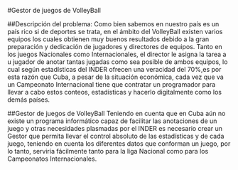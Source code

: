 #Gestor de juegos de VolleyBall

##Descripción del problema:
Como bien sabemos en nuestro país es un país rico si de deportes se trata, en el ámbito del VolleyBall existen varios equipos los cuales obtienen muy buenos resultados debido a la gran preparación y dedicación de jugadores y directores de equipos. Tanto en los juegos Nacionales como Internacionales, el director le asigna la tarea a u jugador de anotar tantas jugadas como sea posible de ambos equipos, lo cual según estadísticas del INDER ofrecen una veracidad del 70%,es por esta razón que Cuba, a pesar de la situación económica, cada vez que va un Campeonato Internacional tiene que contratar un programador para llevar a cabo estos conteos, estadísticas y hacerlo digitalmente como los demás países.

##Gestor de juegos de VolleyBall
Teniendo en cuenta que en Cuba aún no existe un programa informático capaz de facilitar las anotaciones de un juego y otras necesidades plasmadas por el INDER es necesario crear un Gestor que permita llevar el control absoluto de las estadísticas y de cada juego, teniendo en cuenta los diferentes datos que conforman un juego, por lo tanto, serviría fácilmente tanto para la liga Nacional como para los Campeonatos Internacionales.
